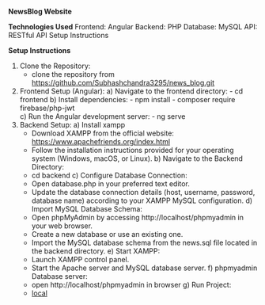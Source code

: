 **NewsBlog Website**

**Technologies Used**
Frontend: Angular
Backend: PHP
Database: MySQL
API: RESTful API
Setup Instructions

**Setup Instructions**
1) Clone the Repository:
   - clone the repository from https://github.com/Subhashchandra3295/news_blog.git
3) Frontend Setup (Angular):
   a) Navigate to the frontend directory:
       - cd frontend
   b) Install dependencies:
       - npm install
       - composer require firebase/php-jwt  
   c) Run the Angular development server:
       - ng serve
5) Backend Setup:
   a) Install xampp
      - Download XAMPP from the official website: https://www.apachefriends.org/index.html
      - Follow the installation instructions provided for your operating system (Windows, macOS, or Linux).
   b) Navigate to the Backend Directory:
      - cd backend
   c) Configure Database Connection:
      - Open database.php in your preferred text editor.
      - Update the database connection details (host, username, password, database name) according to your XAMPP MySQL configuration.
   d) Import MySQL Database Schema:
      - Open phpMyAdmin by accessing http://localhost/phpmyadmin in your web browser.
      - Create a new database or use an existing one.
      - Import the MySQL database schema from the news.sql file located in the backend directory.
   e) Start XAMPP:
      - Launch XAMPP control panel.
      - Start the Apache server and MySQL database server.
   f) phpmyadmin Database server:
      - open http://localhost/phpmyadmin in browser
   g) Run Project:
      - [local](http://localhost:4200/)
